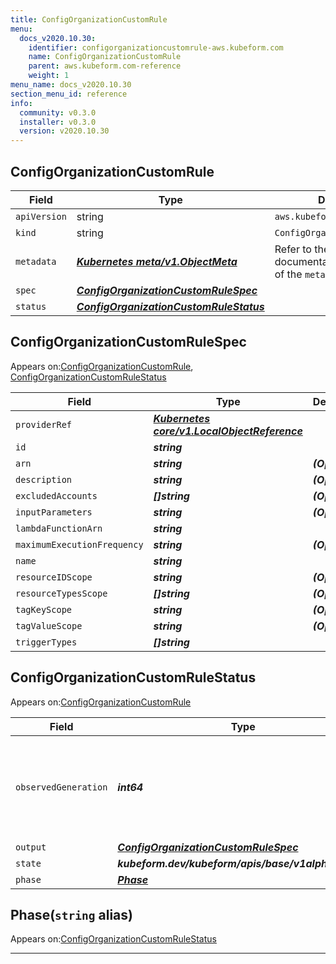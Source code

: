 ```yaml
---
title: ConfigOrganizationCustomRule
menu:
  docs_v2020.10.30:
    identifier: configorganizationcustomrule-aws.kubeform.com
    name: ConfigOrganizationCustomRule
    parent: aws.kubeform.com-reference
    weight: 1
menu_name: docs_v2020.10.30
section_menu_id: reference
info:
  community: v0.3.0
  installer: v0.3.0
  version: v2020.10.30
---
```


## ConfigOrganizationCustomRule
| Field | Type | Description |
| ------ | ----- | ----------- |
| `apiVersion` | string | `aws.kubeform.com/v1alpha1` |
|    `kind` | string | `ConfigOrganizationCustomRule` |
| `metadata` | ***[Kubernetes meta/v1.ObjectMeta](https://v1-18.docs.kubernetes.io/docs/reference/generated/kubernetes-api/v1.18/#objectmeta-v1-meta)***|Refer to the Kubernetes API documentation for the fields of the `metadata` field.|
| `spec` | ***[ConfigOrganizationCustomRuleSpec](#configorganizationcustomrulespec)***||
| `status` | ***[ConfigOrganizationCustomRuleStatus](#configorganizationcustomrulestatus)***||
## ConfigOrganizationCustomRuleSpec

Appears on:[ConfigOrganizationCustomRule](#configorganizationcustomrule), [ConfigOrganizationCustomRuleStatus](#configorganizationcustomrulestatus)

| Field | Type | Description |
| ------ | ----- | ----------- |
| `providerRef` | ***[Kubernetes core/v1.LocalObjectReference](https://v1-18.docs.kubernetes.io/docs/reference/generated/kubernetes-api/v1.18/#localobjectreference-v1-core)***||
| `id` | ***string***||
| `arn` | ***string***| ***(Optional)*** |
| `description` | ***string***| ***(Optional)*** |
| `excludedAccounts` | ***[]string***| ***(Optional)*** |
| `inputParameters` | ***string***| ***(Optional)*** |
| `lambdaFunctionArn` | ***string***||
| `maximumExecutionFrequency` | ***string***| ***(Optional)*** |
| `name` | ***string***||
| `resourceIDScope` | ***string***| ***(Optional)*** |
| `resourceTypesScope` | ***[]string***| ***(Optional)*** |
| `tagKeyScope` | ***string***| ***(Optional)*** |
| `tagValueScope` | ***string***| ***(Optional)*** |
| `triggerTypes` | ***[]string***||
## ConfigOrganizationCustomRuleStatus

Appears on:[ConfigOrganizationCustomRule](#configorganizationcustomrule)

| Field | Type | Description |
| ------ | ----- | ----------- |
| `observedGeneration` | ***int64***| ***(Optional)*** Resource generation, which is updated on mutation by the API Server.|
| `output` | ***[ConfigOrganizationCustomRuleSpec](#configorganizationcustomrulespec)***| ***(Optional)*** |
| `state` | ***kubeform.dev/kubeform/apis/base/v1alpha1.State***| ***(Optional)*** |
| `phase` | ***[Phase](#phase)***| ***(Optional)*** |
## Phase(`string` alias)

Appears on:[ConfigOrganizationCustomRuleStatus](#configorganizationcustomrulestatus)

---
